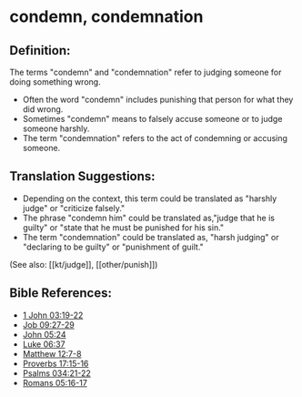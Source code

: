 # condemn, condemnation #

## Definition: ##

The terms "condemn" and "condemnation" refer to judging someone for doing something wrong.

* Often the word "condemn" includes punishing that person for what they did wrong.
* Sometimes "condemn" means to falsely accuse someone or to judge someone harshly.
* The term "condemnation" refers to the act of condemning or accusing someone.

## Translation Suggestions: ##

* Depending on the context, this term could be translated as "harshly judge" or "criticize falsely."
* The phrase "condemn him" could be translated as,"judge that he is guilty" or "state that he must be punished for his sin."
* The term "condemnation" could be translated as, "harsh judging" or "declaring to be guilty" or "punishment of guilt."

(See also: [[kt/judge]], [[other/punish]])

## Bible References: ##

* [1 John 03:19-22](en/tn/1jn/help/03/19)
* [Job 09:27-29](en/tn/job/help/09/27)
* [John 05:24](en/tn/jhn/help/05/24)
* [Luke 06:37](en/tn/luk/help/06/37)
* [Matthew 12:7-8](en/tn/mat/help/12/07)
* [Proverbs 17:15-16](en/tn/pro/help/17/15)
* [Psalms 034:21-22](en/tn/psa/help/34/21)
* [Romans 05:16-17](en/tn/rom/help/05/16)